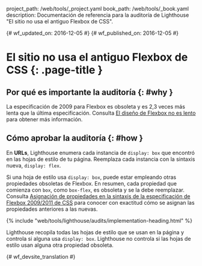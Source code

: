 project_path: /web/tools/_project.yaml
book_path: /web/tools/_book.yaml
description: Documentación de referencia para la auditoría de Lighthouse "El sitio no usa el antiguo Flexbox de CSS".

{# wf_updated_on: 2016-12-05 #}
{# wf_published_on: 2016-12-05 #}

# El sitio no usa el antiguo Flexbox de CSS  {: .page-title }

## Por qué es importante la auditoría {: #why }

La especificación de 2009 para Flexbox es obsoleta y es 2,3 veces más lenta
que la última especificación. Consulta [El diseño de Flexbox no es lento][slow] para obtener más
información.

[slow]: /web/updates/2013/10/Flexbox-layout-isn-t-slow

## Cómo aprobar la auditoría {: #how }

En **URLs**, Lighthouse enumera cada instancia de `display: box` que encontró
en las hojas de estilo de tu página. Reemplaza cada instancia con la sintaxis nueva,
`display: flex`.

Si una hoja de estilo usa `display: box`, puede estar empleando otras propiedades obsoletas de
Flexbox. En resumen, cada propiedad que comienza con `box`,
como `box-flex`, es obsoleta y se la debe reemplazar. Consulta
[Asignación de propiedades en la sintaxis de la especificación de Flexbox 2009/2011 de CSS][map] para conocer con exactitud cómo
se asignan las propiedades anteriores a las nuevas.

[map]: https://wiki.csswg.org/spec/flexbox-2009-2011-spec-property-mapping

{% include "web/tools/lighthouse/audits/implementation-heading.html" %}

Lighthouse recopila todas las hojas de estilo que se usan en la página y controla si alguna
usa `display: box`. Lighthouse no controla si las hojas de estilo usan alguna otra
propiedad obsoleta.


{# wf_devsite_translation #}
